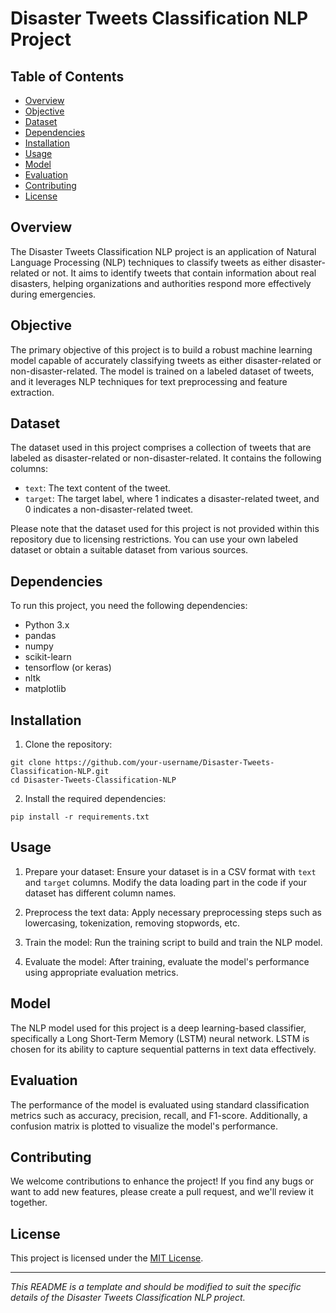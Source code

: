 # Disaster Tweets Classification NLP Project

## Table of Contents

- [Overview](#overview)
- [Objective](#objective)
- [Dataset](#dataset)
- [Dependencies](#dependencies)
- [Installation](#installation)
- [Usage](#usage)
- [Model](#model)
- [Evaluation](#evaluation)
- [Contributing](#contributing)
- [License](#license)

## Overview

The Disaster Tweets Classification NLP project is an application of Natural Language Processing (NLP) techniques to classify tweets as either disaster-related or not. It aims to identify tweets that contain information about real disasters, helping organizations and authorities respond more effectively during emergencies.

## Objective

The primary objective of this project is to build a robust machine learning model capable of accurately classifying tweets as either disaster-related or non-disaster-related. The model is trained on a labeled dataset of tweets, and it leverages NLP techniques for text preprocessing and feature extraction.

## Dataset

The dataset used in this project comprises a collection of tweets that are labeled as disaster-related or non-disaster-related. It contains the following columns:

- `text`: The text content of the tweet.
- `target`: The target label, where 1 indicates a disaster-related tweet, and 0 indicates a non-disaster-related tweet.

Please note that the dataset used for this project is not provided within this repository due to licensing restrictions. You can use your own labeled dataset or obtain a suitable dataset from various sources.

## Dependencies

To run this project, you need the following dependencies:

- Python 3.x
- pandas
- numpy
- scikit-learn
- tensorflow (or keras)
- nltk
- matplotlib

## Installation

1. Clone the repository:

```
git clone https://github.com/your-username/Disaster-Tweets-Classification-NLP.git
cd Disaster-Tweets-Classification-NLP
```

2. Install the required dependencies:

```
pip install -r requirements.txt
```

## Usage

1. Prepare your dataset: Ensure your dataset is in a CSV format with `text` and `target` columns. Modify the data loading part in the code if your dataset has different column names.

2. Preprocess the text data: Apply necessary preprocessing steps such as lowercasing, tokenization, removing stopwords, etc.

3. Train the model: Run the training script to build and train the NLP model.

4. Evaluate the model: After training, evaluate the model's performance using appropriate evaluation metrics.

## Model

The NLP model used for this project is a deep learning-based classifier, specifically a Long Short-Term Memory (LSTM) neural network. LSTM is chosen for its ability to capture sequential patterns in text data effectively.

## Evaluation

The performance of the model is evaluated using standard classification metrics such as accuracy, precision, recall, and F1-score. Additionally, a confusion matrix is plotted to visualize the model's performance.

## Contributing

We welcome contributions to enhance the project! If you find any bugs or want to add new features, please create a pull request, and we'll review it together.

## License

This project is licensed under the [MIT License](LICENSE).

---

_This README is a template and should be modified to suit the specific details of the Disaster Tweets Classification NLP project._
